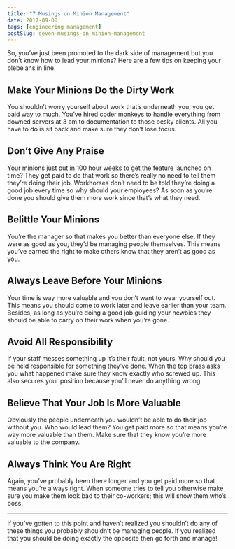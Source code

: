 ```yaml
---
title: "7 Musings on Minion Management"
date: 2017-09-08
tags: [engineering management]
postSlug: seven-musings-on-minion-management
---
```


So, you’ve just been promoted to the dark side of management but you don’t know how to lead your minions? Here are a few tips on keeping your plebeians in line.

## Make Your Minions Do the Dirty Work

You shouldn’t worry yourself about work that’s underneath you, you get paid way to much. You’ve hired coder monkeys to handle everything from downed servers at 3 am to documentation to those pesky clients. All you have to do is sit back and make sure they don’t lose focus.

## Don’t Give Any Praise

Your minions just put in 100 hour weeks to get the feature launched on time? They get paid to do that work so there’s really no need to tell them they’re doing their job. Workhorses don’t need to be told they’re doing a good job every time so why should your employees? As soon as you’re done you should give them more work since that’s what they need.

## Belittle Your Minions

You’re the manager so that makes you better than everyone else. If they were as good as you, they’d be managing people themselves. This means you’ve earned the right to make others know that they aren’t as good as you.

## Always Leave Before Your Minions

Your time is way more valuable and you don’t want to wear yourself out. This means you should come to work later and leave earlier than your team. Besides, as long as you’re doing a good job guiding your newbies they should be able to carry on their work when you’re gone.

## Avoid All Responsibility

If your staff messes something up it’s their fault, not yours. Why should you be held responsible for something they’ve done. When the top brass asks you what happened make sure they know exactly who screwed up. This also secures your position because you’ll never do anything wrong.

## Believe That Your Job Is More Valuable

Obviously the people underneath you wouldn’t be able to do their job without you. Who would lead them? You get paid more so that means you’re way more valuable than them. Make sure that they know you’re more valuable to the company.

## Always Think You Are Right

Again, you’ve probably been there longer and you get paid more so that means you’re always right. When someone tries to tell you otherwise make sure you make them look bad to their co-workers; this will show them who’s boss.

---

If you’ve gotten to this point and haven’t realized you shouldn’t do any of these things you probably shouldn’t be managing people. If you realized that you should be doing exactly the opposite then go forth and manage!
